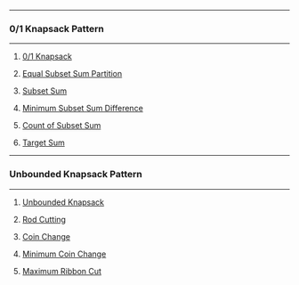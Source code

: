 ____
### 0/1 Knapsack Pattern 
____

1) [0/1 Knapsack](./knapsack.py)

2) [Equal Subset Sum Partition](./equal_subset_sum_partition.py)

3) [Subset Sum](./subset_sum.py)

4) [Minimum Subset Sum Difference](./minumum_subset_sum_difference.py)

5) [Count of Subset Sum](./count_of_subset_sum.py)

6) [Target Sum](./target_sum.py)


____
### Unbounded Knapsack Pattern 
____

1) [Unbounded Knapsack](./unbounded_knapsack.py)

2) [Rod Cutting](./rod_cutting.py)

3) [Coin Change](./coin_change_2.py)

4) [Minimum Coin Change](./coin_change.py)

5) [Maximum Ribbon Cut](./maxi_ribbon_cut.py)
